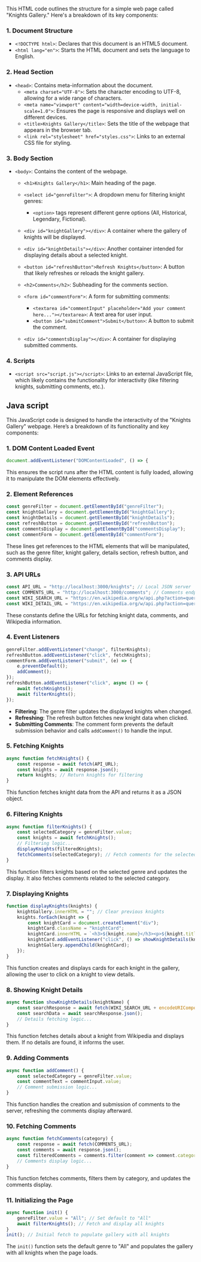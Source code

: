 This HTML code outlines the structure for a simple web page called "Knights Gallery." Here's a breakdown of its key components:

### 1. Document Structure
- `<!DOCTYPE html>`: Declares that this document is an HTML5 document.
- `<html lang="en">`: Starts the HTML document and sets the language to English.

### 2. Head Section
- `<head>`: Contains meta-information about the document.
  - `<meta charset="UTF-8">`: Sets the character encoding to UTF-8, allowing for a wide range of characters.
  - `<meta name="viewport" content="width=device-width, initial-scale=1.0">`: Ensures the page is responsive and displays well on different devices.
  - `<title>Knights Gallery</title>`: Sets the title of the webpage that appears in the browser tab.
  - `<link rel="stylesheet" href="styles.css">`: Links to an external CSS file for styling.

### 3. Body Section
- `<body>`: Contains the content of the webpage.
  - `<h1>Knights Gallery</h1>`: Main heading of the page.
  
  - `<select id="genreFilter">`: A dropdown menu for filtering knight genres:
    - `<option>` tags represent different genre options (All, Historical, Legendary, Fictional).
    
  - `<div id="knightGallery"></div>`: A container where the gallery of knights will be displayed.

  - `<div id="knightDetails"></div>`: Another container intended for displaying details about a selected knight.
  
  - `<button id="refreshButton">Refresh Knights</button>`: A button that likely refreshes or reloads the knight gallery.
  
  - `<h2>Comments</h2>`: Subheading for the comments section.
  
  - `<form id="commentForm">`: A form for submitting comments:
    - `<textarea id="commentInput" placeholder="Add your comment here..."></textarea>`: A text area for user input.
    - `<button id="submitComment">Submit</button>`: A button to submit the comment.
  
  - `<div id="commentsDisplay"></div>`: A container for displaying submitted comments.

### 4. Scripts
- `<script src="script.js"></script>`: Links to an external JavaScript file, which likely contains the functionality for interactivity (like filtering knights, submitting comments, etc.).


## Java script

This JavaScript code is designed to handle the interactivity of the "Knights Gallery" webpage. Here’s a breakdown of its functionality and key components:


### 1. DOM Content Loaded Event
```javascript
document.addEventListener("DOMContentLoaded", () => {
```
This ensures the script runs after the HTML content is fully loaded, allowing it to manipulate the DOM elements effectively.

### 2. Element References
```javascript
const genreFilter = document.getElementById("genreFilter");
const knightGallery = document.getElementById("knightGallery");
const knightDetails = document.getElementById("knightDetails");
const refreshButton = document.getElementById("refreshButton");
const commentsDisplay = document.getElementById("commentsDisplay");
const commentForm = document.getElementById("commentForm");
```
These lines get references to the HTML elements that will be manipulated, such as the genre filter, knight gallery, details section, refresh button, and comments display.

### 3. API URLs
```javascript
const API_URL = "http://localhost:3000/knights"; // Local JSON server
const COMMENTS_URL = "http://localhost:3000/comments"; // Comments endpoint
const WIKI_SEARCH_URL = "https://en.wikipedia.org/w/api.php?action=query&list=search&srsearch=";
const WIKI_DETAIL_URL = "https://en.wikipedia.org/w/api.php?action=query&prop=extracts&exintro=&explaintext=&titles=";
```
These constants define the URLs for fetching knight data, comments, and Wikipedia information.

### 4. Event Listeners
```javascript
genreFilter.addEventListener("change", filterKnights);
refreshButton.addEventListener("click", fetchKnights);
commentForm.addEventListener("submit", (e) => {
    e.preventDefault();
    addComment();
});
refreshButton.addEventListener("click", async () => {
    await fetchKnights();
    await filterKnights();
});
```
- **Filtering**: The genre filter updates the displayed knights when changed.
- **Refreshing**: The refresh button fetches new knight data when clicked.
- **Submitting Comments**: The comment form prevents the default submission behavior and calls `addComment()` to handle the input.

### 5. Fetching Knights
```javascript
async function fetchKnights() {
    const response = await fetch(API_URL);
    const knights = await response.json();
    return knights; // Return knights for filtering
}
```
This function fetches knight data from the API and returns it as a JSON object.

### 6. Filtering Knights
```javascript
async function filterKnights() {
    const selectedCategory = genreFilter.value;
    const knights = await fetchKnights();
    // Filtering logic...
    displayKnights(filteredKnights);
    fetchComments(selectedCategory); // Fetch comments for the selected category
}
```
This function filters knights based on the selected genre and updates the display. It also fetches comments related to the selected category.

### 7. Displaying Knights
```javascript
function displayKnights(knights) {
    knightGallery.innerHTML = ""; // Clear previous knights
    knights.forEach(knight => {
        const knightCard = document.createElement("div");
        knightCard.className = "knightCard";
        knightCard.innerHTML = `<h3>${knight.name}</h3><p>${knight.title}</p>`;
        knightCard.addEventListener("click", () => showKnightDetails(knight.name));
        knightGallery.appendChild(knightCard);
    });
}
```
This function creates and displays cards for each knight in the gallery, allowing the user to click on a knight to view details.

### 8. Showing Knight Details
```javascript
async function showKnightDetails(knightName) {
    const searchResponse = await fetch(WIKI_SEARCH_URL + encodeURIComponent(knightName) + "&format=json&origin=*");
    const searchData = await searchResponse.json();
    // Details fetching logic...
}
```
This function fetches details about a knight from Wikipedia and displays them. If no details are found, it informs the user.

### 9. Adding Comments
```javascript
async function addComment() {
    const selectedCategory = genreFilter.value;
    const commentText = commentInput.value;
    // Comment submission logic...
}
```
This function handles the creation and submission of comments to the server, refreshing the comments display afterward.

### 10. Fetching Comments
```javascript
async function fetchComments(category) {
    const response = await fetch(COMMENTS_URL);
    const comments = await response.json();
    const filteredComments = comments.filter(comment => comment.category === category);
    // Comments display logic...
}
```
This function fetches comments, filters them by category, and updates the comments display.

### 11. Initializing the Page
```javascript
async function init() {
    genreFilter.value = "All"; // Set default to "All"
    await filterKnights(); // Fetch and display all knights
}
init(); // Initial fetch to populate gallery with all knights
```
The `init()` function sets the default genre to "All" and populates the gallery with all knights when the page loads.

